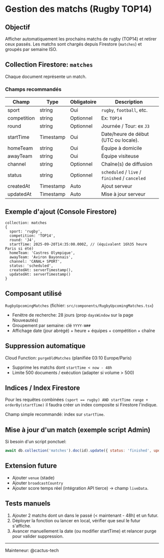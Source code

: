 # Gestion des matchs (Rugby TOP14)

## Objectif
Afficher automatiquement les prochains matchs de rugby (TOP14) et retirer ceux passés. Les matchs sont chargés depuis Firestore (`matches`) et groupés par semaine ISO.

## Collection Firestore: `matches`
Chaque document représente un match.

### Champs recommandés
| Champ | Type | Obligatoire | Description |
|-------|------|-------------|-------------|
| sport | string | Oui | `rugby`, `football`, etc. |
| competition | string | Optionnel | Ex: `TOP14` |
| round | string | Optionnel | Journée / Tour: ex `J3` |
| startTime | Timestamp | Oui | Date/heure de début (UTC ou locale). |
| homeTeam | string | Oui | Équipe à domicile |
| awayTeam | string | Oui | Équipe visiteuse |
| channel | string | Optionnel | Chaîne(s) de diffusion |
| status | string | Optionnel | `scheduled` / `live` / `finished` / `canceled` |
| createdAt | Timestamp | Auto | Ajout serveur |
| updatedAt | Timestamp | Auto | Mise à jour serveur |

## Exemple d'ajout (Console Firestore)
```
collection: matches
{
  sport: 'rugby',
  competition: 'TOP14',
  round: 'J4',
  startTime: 2025-09-20T14:35:00.000Z, // (équivalent 16h35 heure Paris si été)
  homeTeam: 'Castres Olympique',
  awayTeam: 'Aviron Bayonnais',
  channel: 'CANAL+ SPORT',
  status: 'scheduled',
  createdAt: serverTimestamp(),
  updatedAt: serverTimestamp()
}
```

## Composant utilisé
`RugbyUpcomingMatches` (fichier: `src/components/RugbyUpcomingMatches.tsx`)
- Fenêtre de recherche: 28 jours (prop `daysWindow` sur la page Nouveautés)
- Groupement par semaine: clé `YYYY-W##`
- Affichage date (jour abrégé) + heure + équipes + compétition + chaîne

## Suppression automatique
Cloud Function: `purgeOldMatches` (planifiée 03:10 Europe/Paris)
- Supprime les matchs dont `startTime < now - 48h`
- Limite 500 documents / exécution (adapter si volume > 500)

## Indices / Index Firestore
Pour les requêtes combinées `(sport == rugby) AND startTime range + orderBy(startTime)` il faudra créer un index composite si Firestore l'indique.

Champ simple recommandé: index sur `startTime`.

## Mise à jour d'un match (exemple script Admin)
Si besoin d'un script ponctuel:
```js
await db.collection('matches').doc(id).update({ status: 'finished', updatedAt: serverTimestamp() });
```

## Extension future
- Ajouter `venue` (stade)
- Ajouter `broadcastCountry`
- Ajouter score temps réel (intégration API tierce) -> champ `liveData`.

## Tests manuels
1. Ajouter 2 matchs dont un dans le passé (< maintenant - 48h) et un futur.
2. Déployer la fonction ou lancer en local, vérifier que seul le futur s'affiche.
3. Avancer manuellement la date (ou modifier startTime) et relancer purge pour valider suppression.

---
Mainteneur: @cactus-tech

